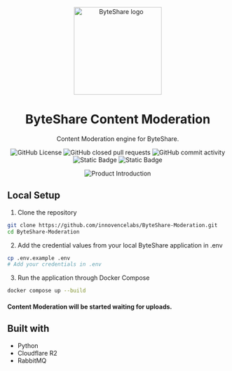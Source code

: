 <p align="center">
  <img src="https://github.com/ambujraj/ByteShare/assets/29935993/17be8a31-71f3-4581-975c-9c1f6a8de2ef" alt="ByteShare logo" width="200" />
</p>
<h1 align="center">ByteShare Content Moderation</h1>

<p align="center">
    Content Moderation engine for ByteShare.
</p>

<p align="center">
    <img alt="GitHub License" src="https://img.shields.io/github/license/innovencelabs/byteshare-moderation">
    <img alt="GitHub closed pull requests" src="https://img.shields.io/github/issues-pr-closed/innovencelabs/byteshare-moderation">
    <img alt="GitHub commit activity" src="https://img.shields.io/github/commit-activity/t/innovencelabs/byteshare-moderation">
    <img alt="Static Badge" src="https://img.shields.io/badge/Pricing-Free-green">
    <img alt="Static Badge" src="https://img.shields.io/badge/Join_Us-Contribute-red">
</p>

<p align="center">
    <img alt="Product Introduction" src="https://github.com/ambujraj/ByteShare/assets/29935993/640607c8-1139-4156-8973-16fd66cbab76">
</p>

## Local Setup
1. Clone the repository
```bash
git clone https://github.com/innovencelabs/ByteShare-Moderation.git
cd ByteShare-Moderation
```
2.  Add the credential values from your local ByteShare application in .env
```bash
cp .env.example .env
# Add your credentials in .env
```
3. Run the application through Docker Compose
```bash
docker compose up --build
```

#### Content Moderation will be started waiting for uploads.


## Built with
- Python
- Cloudflare R2
- RabbitMQ